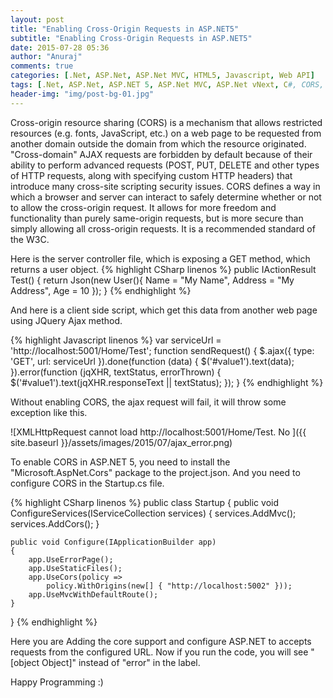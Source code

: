 ```yaml
---
layout: post
title: "Enabling Cross-Origin Requests in ASP.NET5"
subtitle: "Enabling Cross-Origin Requests in ASP.NET5"
date: 2015-07-28 05:36
author: "Anuraj"
comments: true
categories: [.Net, ASP.Net, ASP.Net MVC, HTML5, Javascript, Web API]
tags: [.Net, ASP.Net, ASP.NET 5, ASP.Net MVC, ASP.Net vNext, C#, CORS, WebAPI]
header-img: "img/post-bg-01.jpg"
---
```

Cross-origin resource sharing (CORS) is a mechanism that allows restricted resources (e.g. fonts, JavaScript, etc.) on a web page to be requested from another domain outside the domain from which the resource originated. "Cross-domain" AJAX requests are forbidden by default because of their ability to perform advanced requests (POST, PUT, DELETE and other types of HTTP requests, along with specifying custom HTTP headers) that introduce many cross-site scripting security issues. CORS defines a way in which a browser and server can interact to safely determine whether or not to allow the cross-origin request. It allows for more freedom and functionality than purely same-origin requests, but is more secure than simply allowing all cross-origin requests. It is a recommended standard of the W3C.

Here is the server controller file, which is exposing a GET method, which returns a user object.
{% highlight CSharp linenos %}
public IActionResult Test()
{
    return Json(new User(){ Name = "My Name", Address = "My Address", Age = 10 });
}
{% endhighlight %}

And here is a client side script, which get this data from another web page using JQuery Ajax method.

{% highlight Javascript linenos %}
var serviceUrl = 'http://localhost:5001/Home/Test'; 
function sendRequest() {
    $.ajax({
        type: 'GET',
        url: serviceUrl
    }).done(function (data) {
        $('#value1').text(data);
    }).error(function (jqXHR, textStatus, errorThrown) {
        $('#value1').text(jqXHR.responseText || textStatus);
    });
}
{% endhighlight %}

Without enabling CORS, the ajax request will fail, it will throw some exception like this.

![XMLHttpRequest cannot load http://localhost:5001/Home/Test. No ]({{ site.baseurl }}/assets/images/2015/07/ajax_error.png)

To enable CORS in ASP.NET 5, you need to install the "Microsoft.AspNet.Cors" package to the project.json. And you need to configure CORS in the Startup.cs file.

{% highlight CSharp linenos %}
public class Startup
{
    public void ConfigureServices(IServiceCollection services)
    {
        services.AddMvc();
        services.AddCors();
    }

    public void Configure(IApplicationBuilder app)
    {
        app.UseErrorPage();
        app.UseStaticFiles();
        app.UseCors(policy => 
            policy.WithOrigins(new[] { "http://localhost:5002" }));
        app.UseMvcWithDefaultRoute();
    }
}
{% endhighlight %}

Here you are Adding the core support and configure ASP.NET to accepts requests from the configured URL. Now if you run the code, you will see "[object Object]" instead of "error" in the label.

Happy Programming :)
